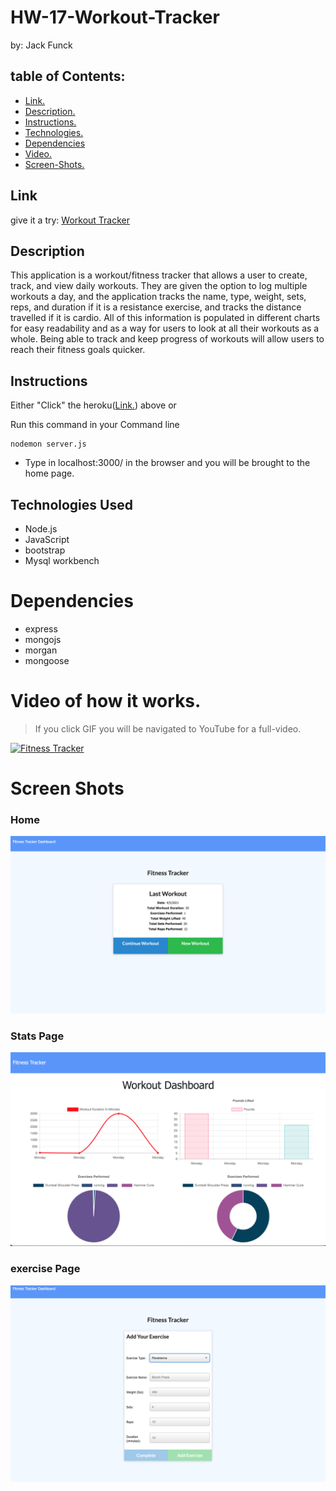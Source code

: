 # HW-17-Workout-Tracker
by: Jack Funck


## table of Contents:
 - [Link.](#link)
 - [ Description. ](#desc)
 - [ Instructions. ](#instr)
 - [Technologies.](#tc)
 - [Dependencies](#dep)
 - [ Video. ](#video)
 - [Screen-Shots.](#sc)

<a name="link"></a>
## Link
give it a try: <a href="https://fitnesscoolness.herokuapp.com/?id=606b87db9a6228001595c2e2" target="_blank"> Workout Tracker</a>

<a name="desc"></a>
## Description

This application is a workout/fitness tracker that allows a user to create, track, and view daily workouts. They are given the option to log multiple workouts a day, and the application tracks the name, type, weight, sets, reps, and duration if it is a resistance exercise, and tracks the distance travelled if it is cardio. All of this information is populated in different charts for easy readability and as a way for users to look at all their workouts as a whole. Being able to track and keep progress of workouts will allow users to reach their fitness goals quicker.


<a name="instr"></a>
## Instructions
Either "Click" the heroku([Link.](#link)) above or

Run this command in your Command line
```
nodemon server.js
```
* Type in localhost:3000/ in the browser and you will be brought to the home page.


<a name="tc"></a>
## Technologies Used
* Node.js
* JavaScript
* bootstrap
* Mysql workbench

<a name="dep"></a>
# Dependencies
* express
* mongojs
* morgan
* mongoose



<a name="video"></a>
# Video of how it works.
> If you click GIF you will be navigated to YouTube for a full-video.

[![Fitness Tracker](https://media.giphy.com/media/dLteGUxUgZofTWWIMc/giphy.gif)](https://youtu.be/4Cjq_JS5bZc)



<a name="sc"></a>
# Screen Shots
### Home
<img src="assets/img/dash.png">

### Stats Page
<img src="assets/img/stats.png">


### exercise Page
<img src="assets/img/exercise.png">

